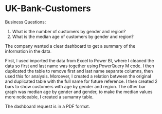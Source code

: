 # UK-Bank-Customers

Business Questions:
1. What is the number of customers by gender and region?
2. What is the median age of customers by gender and region?

The company wanted a clear dashboard to get a summary of the information in the data. 

First, I used imported the data from Excel to Power BI, where I cleaned the data so first and last name was together using PowerQuery M code. I then duplicated the table to remove first and last name separate columns, then used this for analysis. Moroever, I created a relation between the original and duplicated table with the full name for future reference. I then created 2 bars to show customers with age by gender and region. The other bar graph was median age by gender and gender, to make the median values more noticeable, I created a sumamry table.

The dashboard request is in a PDF format.
